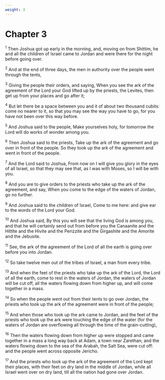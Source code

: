 ```yaml
---
weight: 3
---
```


# Chapter 3

<sup>1</sup> Then Joshua got up early in the morning, and, moving on from Shittim, he and all the children of Israel came to Jordan and were there for the night before going over. 

<sup>2</sup> And at the end of three days, the men in authority over the people went through the tents, 

<sup>3</sup> Giving the people their orders, and saying, When you see the ark of the agreement of the Lord your God lifted up by the priests, the Levites, then get up from your places and go after it; 

<sup>4</sup> But let there be a space between you and it of about two thousand cubits: come no nearer to it, so that you may see the way you have to go, for you have not been over this way before. 

<sup>5</sup> And Joshua said to the people, Make yourselves holy, for tomorrow the Lord will do works of wonder among you. 

<sup>6</sup> Then Joshua said to the priests, Take up the ark of the agreement and go over in front of the people. So they took up the ark of the agreement and went in front of the people. 

<sup>7</sup> And the Lord said to Joshua, From now on I will give you glory in the eyes of all Israel, so that they may see that, as I was with Moses, so I will be with you. 

<sup>8</sup> And you are to give orders to the priests who take up the ark of the agreement, and say, When you come to the edge of the waters of Jordan, go no further. 

<sup>9</sup> And Joshua said to the children of Israel, Come to me here: and give ear to the words of the Lord your God. 

<sup>10</sup> And Joshua said, By this you will see that the living God is among you, and that he will certainly send out from before you the Canaanite and the Hittite and the Hivite and the Perizzite and the Girgashite and the Amorite and the Jebusite. 

<sup>11</sup> See, the ark of the agreement of the Lord of all the earth is going over before you into Jordan. 

<sup>12</sup> So take twelve men out of the tribes of Israel, a man from every tribe. 

<sup>13</sup> And when the feet of the priests who take up the ark of the Lord, the Lord of all the earth, come to rest in the waters of Jordan, the waters of Jordan will be cut off, all the waters flowing down from higher up, and will come together in a mass. 

<sup>14</sup> So when the people went out from their tents to go over Jordan, the priests who took up the ark of the agreement were in front of the people; 

<sup>15</sup> And when those who took up the ark came to Jordan, and the feet of the priests who took up the ark were touching the edge of the water (for the waters of Jordan are overflowing all through the time of the grain-cutting), 

<sup>16</sup> Then the waters flowing down from higher up were stopped and came together in a mass a long way back at Adam, a town near Zarethan; and the waters flowing down to the sea of the Arabah, the Salt Sea, were cut off: and the people went across opposite Jericho. 

<sup>17</sup> And the priests who took up the ark of the agreement of the Lord kept their places, with their feet on dry land in the middle of Jordan, while all Israel went over on dry land, till all the nation had gone over Jordan. 



